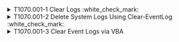 <details>
<summary>T1070.001-1 Clear Logs :white_check_mark:
</summary>
  <b>Splunk</b>
<pre>$ index=win_* AND (sourcetype=WinEventLog AND EventCode=1102) OR (sourcetype="XmlWinEventLog:microsoft-windows-sysmon/Operational" AND EventCode=1 AND (CommandLine="*wevtutil cl*") OR (Image="*powershell.exe" AND CommandLine="*Clear-EventLog*")) </pre>
</details>
<details>
<summary>T1070.001-2 Delete System Logs Using Clear-EventLog :white_check_mark:
</summary>
  <b>Splunk</b>
<pre>$ index=win_* AND (sourcetype=WinEventLog AND EventCode=1102) OR (sourcetype="XmlWinEventLog:microsoft-windows-sysmon/Operational" AND EventCode=1 AND (CommandLine="*wevtutil cl*") OR (Image="*powershell.exe" AND CommandLine="*Clear-EventLog*")) </pre>
</details>
<details>
<summary>T1070.001-3 Clear Event Logs via VBA
</summary>
<pre>$ NA </pre>
</details>
